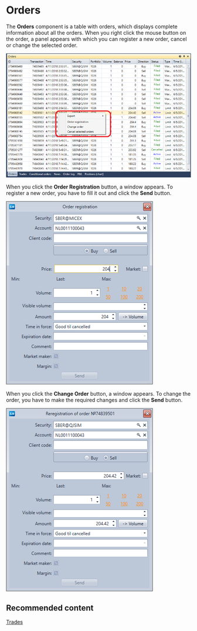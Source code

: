 # Orders

The **Orders** component is a table with orders, which displays complete information about all the orders. When you right click the mouse button on the order, a panel appears with which you can register a new order, cancel or change the selected order. 

![Terminal Quick start 04](../images/Terminal_Quick_start_04.png)

When you click the **Order Registration** button, a window appears. To register a new order, you have to fill it out and click the **Send** button.

![Terminal OrderPanel 01](../images/Terminal_OrderPanel_01.png)

When you click the **Change Order** button, a window appears. To change the order, you have to make the required changes and click the **Send** button.

![Terminal OrderPanel 02](../images/Terminal_OrderPanel_02.png)

## Recommended content

[Trades](Designer_Trades.md)
